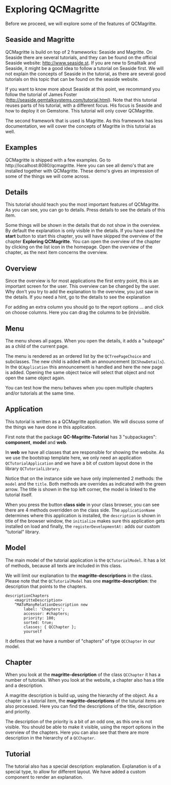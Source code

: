 # Exploring QCMagritte

Before we proceed, we will explore some of the features of QCMagritte.

## Seaside and Magritte

QCMagritte is build on top of 2 frameworks: Seaside and Magritte. On
Seaside there are several tutorials, and they can be found on the
official Seaside website: http://www.seaside.st. If you are new to Smalltalk
and Seaside, it might be a good idea to follow a tutorial on Seaside
first. We will not explain the concepts of Seaside in the tutorial, as
there are several good tutorials on this topic that can be found on the
seaside website.

If you want to know more about Seaside at this point, we recommand you
follow the tutorial of James Foster
(http://seaside.gemtalksystems.com/tutorial.html). Note that this
tutorial reuses parts of his tutorial, with a different focus. His focus
is Seaside and how to deploy it on Gemstone. This tutorial will only
cover QCMagritte.

The second framework that is used is Magritte. As this framework has
less documentation, we will cover the concepts of Magritte in this
tutorial as well.

## Examples

QCMagritte is shipped with a few examples. Go to
http://localhost:8080/qcmagritte. Here you can see all demo's that are
installed together with QCMagritte. These demo's gives an impression of
some of the things we will come across.

## Details

This tutorial should teach you the most important features of
QCMagritte. As you can see, you can go to details. Press details to see
the details of this item.

Some things will be shown in the details that do not show in the
overview. By default the explanation is only visible in the details. If
you have used the **start** button to start this chapter, you will have
skipped the overview of the chapter **Exploring QCMagritte**. You can open
the overview of the chapter by clicking on the list icon in the
homepage. Open the overview of the chapter, as the next item concerns
the overview.

## Overview

Since the overview is for most applications the first entry point, this
is an important screen for the user. This overview can be changed by the
user. Why don't you try to add the explanation to the overview, you just
saw in the details. If you need a hint, go to the details to see the
explanation

For adding an extra column you should go to the report options ... and
click on choose columns. Here you can drag the columns to be
(in)visible.

## Menu

The menu shows all pages. When you open the details, it adds a "subpage"
as a child of the current page.

The menu is rendered as an ordered list by the `QCTreePageChoice` and
subclasses. The new child is added with an announcement (`QCShowDetails`).
In the `QCApplication` this announcement is handled and here the new page
is added. Opening the same object twice will select that object and not
open the same object again.

You can test how the menu behaves when you open multiple chapters and/or
tutorials at the same time.

## Application

This tutorial is written as a QCMagritte application. We will discuss
some of the things we have done in this application.

First note that the package **QC-Magritte-Tutorial** has 3 "subpackages":
**component**, **model** and **web**.

In **web** we have all classes that are responsible for showing the website.
As we use the bootstrap template here, we only need an application
`QCTutorialApplication` and we have a bit of custom layout done in the
library `QCTutorialLibrary`.

Notice that on the instance side we have only implemented 2 methods: the
`model` and the `title`. Both methods are overrides as indicated with the
green arrow. The title is shown in the top left corner, the model is
linked to the tutorial itself.

When you press the button **class side** in your class browser, you can
see there are 4 methods overridden on the class side. The
`applicationName` determines where this application is installed, the
`description` is shown in title of the browser window, the `initialize`
makes sure this application gets installed on load and finally, the
`registerDevelopmentAt:` adds our custom "tutorial" library.

## Model

The main model of the tutorial application is the `QCTutorialModel`. It
has a lot of methods, because all texts are included in this class.

We will limit our explanation to the **magritte-descriptions** in the class.
Please note that the `QCTutorialModel` has one **magritte-description**: the
description that points to the chapters.

```smalltalk
descriptionChapters
    <magritteDescription>
    ^MAToManyRelationDescription new
        label: 'Chapters';
        accessor: #chapters;
        priority: 100;
        sorted: true;
        classes: { QCChapter };
        yourself
```

It defines that we have a number of "chapters" of type `QCChapter` in
our model.

## Chapter

When you look at the **magritte-description** of the class `QCChapter` it
has a number of tutorials. When you look at the website, a chapter also
has a title and a description.

A magritte description is build up, using the hierarchy of the object.
As a chapter is a tutorial item, the **magritte-descriptions** of the
tuturial items are also processed. Here you can find the descriptions of
the title, description and priority.

The description of the priority is a bit of an odd one, as this one is
not visible. You should be able to make it visible, using the report
options in the overview of the chapters. Here you can also see that
there are more description in the hierarchy of a `QCChapter`.

## Tutorial

The tutorial also has a special description: explanation. Explanation is
of a special type, to allow for different layout. We have added a custom
component to render an explanation.

